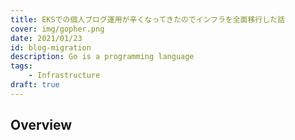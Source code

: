 ```yaml
---
title: EKSでの個人ブログ運用が辛くなってきたのでインフラを全面移行した話
cover: img/gopher.png
date: 2021/01/23
id: blog-migration
description: Go is a programming language
tags:
    - Infrastructure
draft: true
---
```


## Overview


